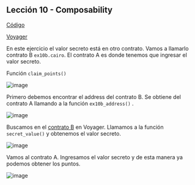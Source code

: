 ## Lección 10 - Composability

[Código](https://github.com/starknet-edu/starknet-cairo-101/blob/main/contracts/ex10.cairo)

[Voyager](https://goerli.voyager.online/contract/0x8415762f4b0b0f44e42ac1d103ac93c3ea94450a15bb65b99bbcc816a9388)

En este ejercicio el valor secreto está en otro contrato. Vamos a llamarlo contrato B `ex10b.cairo`. El contrato A es donde tenemos que ingresar el valor secreto.

Función `claim_points()`

![image](ejercicio10-0.png "ejercicio10-0")

Primero debemos encontrar el address del contrato B. Se obtiene del contrato A llamando a la función `ex10b_address()` .

![image](ejercicio10-1.png "ejercicio10-1")

Buscamos en el [contrato B](https://goerli.voyager.online/contract/0x070e27636818c69fb3e17451bd077c971524cb2a5a38e79b2d8a09034b7e1a9c) en Voyager. Llamamos a la función `secret_value()` y obtenemos el valor secreto.

![image](ejercicio10-2.png "ejercicio10-2")

Vamos al contrato A. Ingresamos el valor secreto y de esta manera ya podemos obtener los puntos. 

![image](ejercicio10-3.png "ejercicio10-3")